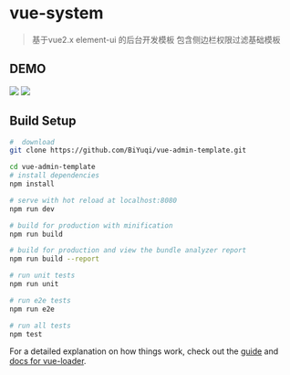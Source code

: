 # vue-system

> 基于vue2.x element-ui 的后台开发模板 包含侧边栏权限过滤基础模板

## DEMO
![](http://oq4hkch8e.bkt.clouddn.com/vue-admin-template.png)
![](http://oq4hkch8e.bkt.clouddn.com/admin.gif)


## Build Setup

``` bash
#  download
git clone https://github.com/BiYuqi/vue-admin-template.git

cd vue-admin-template
# install dependencies
npm install

# serve with hot reload at localhost:8080
npm run dev

# build for production with minification
npm run build

# build for production and view the bundle analyzer report
npm run build --report

# run unit tests
npm run unit

# run e2e tests
npm run e2e

# run all tests
npm test
```

For a detailed explanation on how things work, check out the [guide](http://vuejs-templates.github.io/webpack/) and [docs for vue-loader](http://vuejs.github.io/vue-loader).
